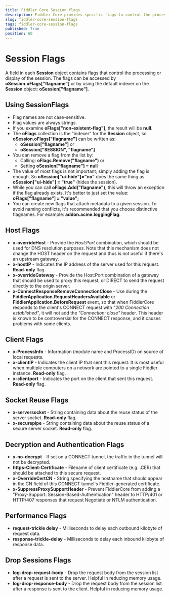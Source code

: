 ```yaml
---
title: Fiddler Core Session flags
description: Fiddler Core provides specific flags to control the processing or display of the Session object.
slug: fiddler-core-session-flags
tags: fiddler-core-session-flags
published: True
position: 60
---
```



# Session Flags


A field in each **Session** object contains flags that control the processing or display of the session. The flags can be accessed by **oSession.oFlags["flagname"]** or by using the default indexer on the **Session** object: **oSession["flagname"]**.

## Using SessionFlags

- Flag names are not case-sensitive.  
- Flag values are always strings.
- If you examine **oFlags["non-existent-flag"]**, the result will be **null**.
- The **oFlags** collection is the "indexer" for the **Session** object, so **oSession.oFlags["flagname"]** can be written as:
  - **oSession["flagname"]** or 
  - **oSession["SESSION", "flagname"]**
- You can remove a flag from the list by:
  - Calling: **oFlags.Remove("flagname")** or 
  - Setting **oSession["flagname"] = null**
- The value of most flags is not important; simply adding the flag is enough.  So **oSession["ui-hide"]="no"** does the same thing as **oSession["ui-hide"] = "true"** (hides the session).
- While you can call **oFlags.Add("flagname")**, this will throw an exception if the flag already exists.  It's better to just set the value: **oFlags["flagname"] = "value";**
- You can create new flags that attach metadata to a given session. To avoid naming conflicts, it's recommended that you choose distinctive flagnames. For example: **addon.acme.loggingFlag**.



## Host Flags

- **x-overrideHost** - Provide the _Host:Port_ combination, which should be used for DNS resolution purposes. Note that this mechanism does not change the HOST header on the request and thus is not useful if there's an upstream gateway.
- **x-hostIP** - Indicates the IP address of the server used for this request. **Read-only** flag.
- **x-overrideGateway** - Provide the Host:Port combination of a gateway that should be used to proxy this request, or DIRECT to send the request directly to the origin server.
- **x-ConnectResponseRemoveConnectionClose** - Use during the **FiddlerApplication.RequestHeadersAvailable** or **FiddlerApplication.BeforeRequest** event, so that when FiddlerCore responds to the client's CONNECT request with _"200 Connection established"_, it will not add the _"Connection: close"_ header. This header is known to be controversial for the CONNECT response, and it causes problems with some clients.


## Client Flags

- **x-ProcessInfo** - Information (module name and ProcessID) on source of local requests.
- **x-clientIP** - Indicates the client IP that sent this request.  It is most useful when multiple computers on a network are pointed to a single Fiddler instance. **Read-only** flag.
- **x-clientport** - Indicates the port on the client that sent this request. **Read-only** flag.


## Socket Reuse Flags

- **x-serversocket** - String containing data about the reuse status of the server socket. **Read-only** flag.
- **x-securepipe** - String containing data about the reuse status of a secure server socket. **Read-only** flag.


## Decryption and Authentication Flags

- **x-no-decrypt** - If set on a CONNECT tunnel, the traffic in the tunnel will not be decrypted.
- **https-Client-Certificate** - Filename of client certificate (e.g. .CER) that should be attached to this secure request.
- **x-OverrideCertCN** - String specifying the hostname that should appear in the CN field of this CONNECT tunnel's Fiddler-generated certificate.
- **x-SuppressProxySupportHeader** - Prevent FiddlerCore from adding a "Proxy-Support: Session-Based-Authentication" header to HTTP/401 or HTTP/407 responses that request Negotiate or NTLM authentication.


## Performance Flags

- **request-trickle delay** - Milliseconds to delay each outbound kilobyte of request data.
- **response-trickle-delay** - Milliseconds to delay each inbound kilobyte of response data.

## Drop Sessions Flags

- **log-drop-request-body** - Drop the request body from the session list after a request is sent to the server.  Helpful in reducing memory usage.
- **log-drop-response-body** - Drop the request body from the session list after a response is sent to the client. Helpful in reducing memory usage.

